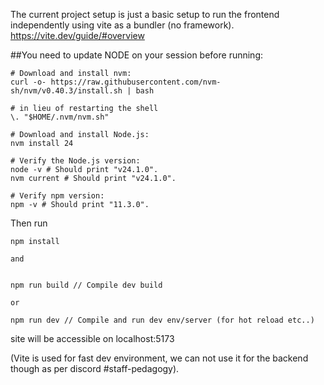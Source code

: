 
The current project setup is just a basic setup to run the frontend independently using vite as a bundler (no framework). https://vite.dev/guide/#overview


##You need to update NODE on your session before running:

```
# Download and install nvm:
curl -o- https://raw.githubusercontent.com/nvm-sh/nvm/v0.40.3/install.sh | bash

# in lieu of restarting the shell
\. "$HOME/.nvm/nvm.sh"

# Download and install Node.js:
nvm install 24

# Verify the Node.js version:
node -v # Should print "v24.1.0".
nvm current # Should print "v24.1.0".

# Verify npm version:
npm -v # Should print "11.3.0".
```

Then run
```
npm install

and


npm run build // Compile dev build

or

npm run dev // Compile and run dev env/server (for hot reload etc..)
```

site will be accessible on localhost:5173

(Vite is used for fast dev environment, we can not use it for the backend though as per discord #staff-pedagogy).

